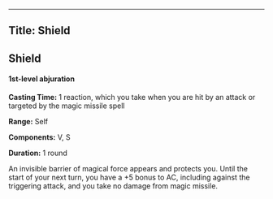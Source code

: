 -------------------------
Title: Shield
-------------------------

## Shield

#### 1st-level abjuration


**Casting Time:** 1 reaction, which you take when you are hit by an
attack or targeted by the magic missile spell

**Range:** Self

**Components:** V, S

**Duration:** 1 round


An invisible barrier of magical force appears and protects you. Until
the start of your next turn, you have a +5 bonus to AC, including
against the triggering attack, and you take no damage from
magic missile.


